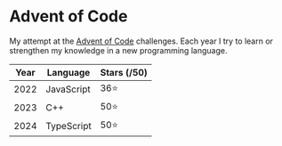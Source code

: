 # Advent of Code

My attempt at the [Advent of Code](https://adventofcode.com/) challenges. Each year I try to learn or strengthen my knowledge in a new programming language.

| Year | Language   | Stars (/50) |
|------|------------|-------|
| 2022 | JavaScript | 36⭐   |
| 2023 | C++        | 50⭐   |
| 2024 | TypeScript | 50⭐   |
